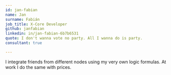 ```yaml
---
id: jan-fabian
name: Jan
surname: Fabián
job_title: X-Core Developer
github: janfabian
linkedin: in/jan-fabian-6b7b6531
quote: I don't wanna vote no party. All I wanna do is party.
consultant: true

---
```


I integrate friends from different nodes using my very own logic formulas. At work I do the same with prices. 
